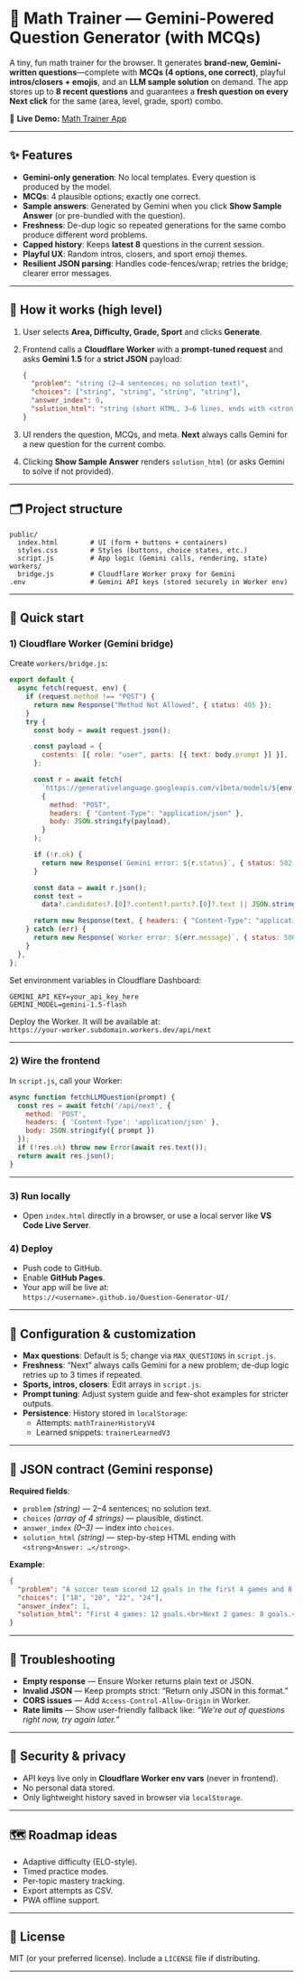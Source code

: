 # 🧮 Math Trainer — Gemini-Powered Question Generator (with MCQs)

A tiny, fun math trainer for the browser. It generates **brand-new, Gemini-written questions**—complete with **MCQs (4 options, one correct)**, playful **intros/closers + emojis**, and an **LLM sample solution** on demand. The app stores up to **8 recent questions** and guarantees a **fresh question on every Next click** for the same (area, level, grade, sport) combo.

🔗 **Live Demo:** [Math Trainer App](https://saketh14.github.io/Question-Generator-UI/)

---

## ✨ Features

* **Gemini-only generation**: No local templates. Every question is produced by the model.  
* **MCQs**: 4 plausible options; exactly one correct.  
* **Sample answers**: Generated by Gemini when you click **Show Sample Answer** (or pre-bundled with the question).  
* **Freshness**: De-dup logic so repeated generations for the same combo produce different word problems.  
* **Capped history**: Keeps **latest 8** questions in the current session.  
* **Playful UX**: Random intros, closers, and sport emoji themes.  
* **Resilient JSON parsing**: Handles code-fences/wrap; retries the bridge; clearer error messages.  

---

## 🧩 How it works (high level)

1. User selects **Area, Difficulty, Grade, Sport** and clicks **Generate**.  
2. Frontend calls a **Cloudflare Worker** with a **prompt-tuned request** and asks **Gemini 1.5** for a **strict JSON** payload:

   ```json
   {
     "problem": "string (2–4 sentences; no solution text)",
     "choices": ["string", "string", "string", "string"],
     "answer_index": 0,
     "solution_html": "string (short HTML, 3–6 lines, ends with <strong>Answer: …</strong>)"
   }
   ```
3. UI renders the question, MCQs, and meta. **Next** always calls Gemini for a new question for the current combo.  
4. Clicking **Show Sample Answer** renders `solution_html` (or asks Gemini to solve if not provided).  

---

## 🗂 Project structure

```
public/
  index.html        # UI (form + buttons + containers)
  styles.css        # Styles (buttons, choice states, etc.)
  script.js         # App logic (Gemini calls, rendering, state)
workers/
  bridge.js         # Cloudflare Worker proxy for Gemini
.env                # Gemini API keys (stored securely in Worker env)
```

---

## 🚀 Quick start

### 1) Cloudflare Worker (Gemini bridge)

Create `workers/bridge.js`:

```js
export default {
  async fetch(request, env) {
    if (request.method !== "POST") {
      return new Response("Method Not Allowed", { status: 405 });
    }
    try {
      const body = await request.json();

      const payload = {
        contents: [{ role: "user", parts: [{ text: body.prompt }] }],
      };

      const r = await fetch(
        `https://generativelanguage.googleapis.com/v1beta/models/${env.GEMINI_MODEL}:generateContent?key=${env.GEMINI_API_KEY}`,
        {
          method: "POST",
          headers: { "Content-Type": "application/json" },
          body: JSON.stringify(payload),
        }
      );

      if (!r.ok) {
        return new Response(`Gemini error: ${r.status}`, { status: 502 });
      }

      const data = await r.json();
      const text =
        data?.candidates?.[0]?.content?.parts?.[0]?.text || JSON.stringify(data);

      return new Response(text, { headers: { "Content-Type": "application/json" } });
    } catch (err) {
      return new Response(`Worker error: ${err.message}`, { status: 500 });
    }
  },
};
```

Set environment variables in Cloudflare Dashboard:

```
GEMINI_API_KEY=your_api_key_here
GEMINI_MODEL=gemini-1.5-flash
```

Deploy the Worker. It will be available at:  
`https://your-worker.subdomain.workers.dev/api/next`

---

### 2) Wire the frontend

In `script.js`, call your Worker:

```js
async function fetchLLMQuestion(prompt) {
  const res = await fetch('/api/next', {
    method: 'POST',
    headers: { 'Content-Type': 'application/json' },
    body: JSON.stringify({ prompt })
  });
  if (!res.ok) throw new Error(await res.text());
  return await res.json();
}
```

---

### 3) Run locally

- Open `index.html` directly in a browser, or use a local server like **VS Code Live Server**.  

### 4) Deploy

- Push code to GitHub.  
- Enable **GitHub Pages**.  
- Your app will be live at:  
  `https://<username>.github.io/Question-Generator-UI/`

---

## 🔧 Configuration & customization

* **Max questions**: Default is 5; change via `MAX_QUESTIONS` in `script.js`.  
* **Freshness**: “Next” always calls Gemini for a new problem; de-dup logic retries up to 3 times if repeated.  
* **Sports, intros, closers**: Edit arrays in `script.js`.  
* **Prompt tuning**: Adjust system guide and few-shot examples for stricter outputs.  
* **Persistence**: History stored in `localStorage`:  
  * Attempts: `mathTrainerHistoryV4`  
  * Learned snippets: `trainerLearnedV3`  

---

## 🧪 JSON contract (Gemini response)

**Required fields**:

* `problem` *(string)* — 2–4 sentences; no solution text.  
* `choices` *(array of 4 strings)* — plausible, distinct.  
* `answer_index` *(0–3)* — index into `choices`.  
* `solution_html` *(string)* — step-by-step HTML ending with `<strong>Answer: …</strong>`.  

**Example**:

```json
{
  "problem": "A soccer team scored 12 goals in the first 4 games and 8 goals in the next 2. How many total goals did they score?",
  "choices": ["18", "20", "22", "24"],
  "answer_index": 1,
  "solution_html": "First 4 games: 12 goals.<br>Next 2 games: 8 goals.<br>Total = 12 + 8 = 20.<br><strong>Answer: 20</strong>"
}
```

---

## 🛟 Troubleshooting

* **Empty response** — Ensure Worker returns plain text or JSON.  
* **Invalid JSON** — Keep prompts strict: “Return only JSON in this format.”  
* **CORS issues** — Add `Access-Control-Allow-Origin` in Worker.  
* **Rate limits** — Show user-friendly fallback like: *“We’re out of questions right now, try again later.”*  

---

## 🔐 Security & privacy

* API keys live only in **Cloudflare Worker env vars** (never in frontend).  
* No personal data stored.  
* Only lightweight history saved in browser via `localStorage`.  

---

## 🗺 Roadmap ideas

* Adaptive difficulty (ELO-style).  
* Timed practice modes.  
* Per-topic mastery tracking.  
* Export attempts as CSV.  
* PWA offline support.  

---

## 📄 License

MIT (or your preferred license). Include a `LICENSE` file if distributing.  

---

